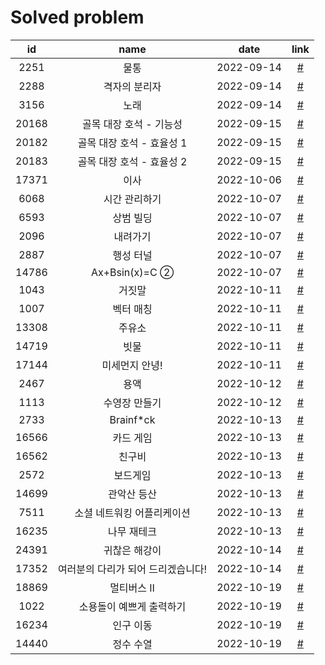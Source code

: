 # Solved problem

|  id   |                name                |    date    |           link            |
| :---: | :--------------------------------: | :--------: | :-----------------------: |
| 2251  |                물통                | 2022-09-14 | [#](https://boj.kr/2251)  |
| 2288  |           격자의 분리자            | 2022-09-14 | [#](https://boj.kr/2288)  |
| 3156  |                노래                | 2022-09-14 | [#](https://boj.kr/3156)  |
| 20168 |      골목 대장 호석 - 기능성       | 2022-09-15 | [#](https://boj.kr/20168) |
| 20182 |     골목 대장 호석 - 효율성 1      | 2022-09-15 | [#](https://boj.kr/20182) |
| 20183 |     골목 대장 호석 - 효율성 2      | 2022-09-15 | [#](https://boj.kr/20183) |
| 17371 |                이사                | 2022-10-06 | [#](https://boj.kr/17371) |
| 6068  |           시간 관리하기            | 2022-10-07 | [#](https://boj.kr/6068)  |
| 6593  |             상범 빌딩              | 2022-10-07 | [#](https://boj.kr/6593)  |
| 2096  |              내려가기              | 2022-10-07 | [#](https://boj.kr/2096)  |
| 2887  |             행성 터널              | 2022-10-07 | [#](https://boj.kr/2887)  |
| 14786 |           Ax+Bsin(x)=C ②           | 2022-10-07 | [#](https://boj.kr/14786) |
| 1043  |               거짓말               | 2022-10-11 | [#](https://boj.kr/1043)  |
| 1007  |             벡터 매칭              | 2022-10-11 | [#](https://boj.kr/1007)  |
| 13308 |               주유소               | 2022-10-11 | [#](https://boj.kr/13308) |
| 14719 |                빗물                | 2022-10-11 | [#](https://boj.kr/14719) |
| 17144 |           미세먼지 안녕!           | 2022-10-11 | [#](https://boj.kr/17144) |
| 2467  |                용액                | 2022-10-12 | [#](https://boj.kr/2467)  |
| 1113  |           수영장 만들기            | 2022-10-12 | [#](https://boj.kr/1113)  |
| 2733  |             Brainf\*ck             | 2022-10-13 | [#](https://boj.kr/2733)  |
| 16566 |             카드 게임              | 2022-10-13 | [#](https://boj.kr/16566) |
| 16562 |               친구비               | 2022-10-13 | [#](https://boj.kr/16562) |
| 2572  |              보드게임              | 2022-10-13 | [#](https://boj.kr/2572)  |
| 14699 |            관악산 등산             | 2022-10-13 | [#](https://boj.kr/14699) |
| 7511  |     소셜 네트워킹 어플리케이션     | 2022-10-13 | [#](https://boj.kr/7511)  |
| 16235 |            나무 재테크             | 2022-10-13 | [#](https://boj.kr/16235) |
| 24391 |           귀찮은 해강이            | 2022-10-14 | [#](https://boj.kr/24391) |
| 17352 | 여러분의 다리가 되어 드리겠습니다! | 2022-10-14 | [#](https://boj.kr/17352) |
| 18869 |             멀티버스 Ⅱ             | 2022-10-19 | [#](https://boj.kr/18869) |
| 1022  |      소용돌이 예쁘게 출력하기      | 2022-10-19 | [#](https://boj.kr/1022)  |
| 16234 |             인구 이동              | 2022-10-19 | [#](https://boj.kr/16234) |
| 14440 |             정수 수열              | 2022-10-19 | [#](https://boj.kr/14440) |

